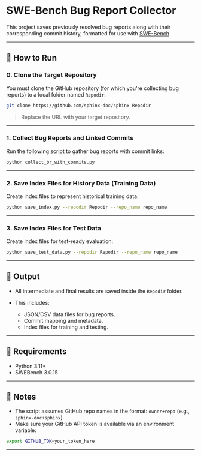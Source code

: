 # SWE-Bench Bug Report Collector

This project saves previously resolved bug reports along with their corresponding commit history, formatted for use with [SWE-Bench](https://github.com/allenai/swe-bench).

---


## 🚀 How to Run

### 0. Clone the Target Repository

You must clone the GitHub repository (for which you're collecting bug reports) to a local folder named `Repodir`:

```bash
git clone https://github.com/sphinx-doc/sphinx Repodir
````

> Replace the URL with your target repository.

---

### 1. Collect Bug Reports and Linked Commits

Run the following script to gather bug reports with commit links:

```bash
python collect_br_with_commits.py
```

---

### 2. Save Index Files for History Data (Training Data)

Create index files to represent historical training data:

```bash
python save_index.py --repodir Repodir --repo_name repo_name
```

---

### 3. Save Index Files for Test Data

Create index files for test-ready evaluation:

```bash
python save_test_data.py --repodir Repodir --repo_name repo_name
```

---

## 📁 Output

* All intermediate and final results are saved inside the `Repodir` folder.
* This includes:

  * JSON/CSV data files for bug reports.
  * Commit mapping and metadata.
  * Index files for training and testing.

---

## 📝 Requirements

* Python 3.11+
* SWEBench 3.0.15


---

## 🔧 Notes

* The script assumes GitHub repo names in the format: `owner+repo` (e.g., `sphinx-doc+sphinx`).
* Make sure your GitHub API token is available via an environment variable:

```bash
export GITHUB_TOK=your_token_here
```

---

